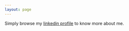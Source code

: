 ```yaml
---
layout: page
---
```

<div class="blurb">
  <p>Simply browse my <a href='https://www.linkedin.com/in/fabiengelineau/'>linkedin profile</a> to know more about me.</p>
</div>
